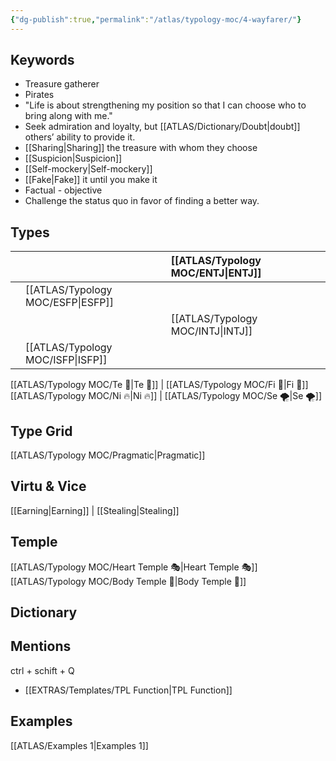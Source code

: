 ```yaml
---
{"dg-publish":true,"permalink":"/atlas/typology-moc/4-wayfarer/"}
---
```



## Keywords
- Treasure gatherer
- Pirates
- "Life is about strengthening my position so that I can choose who to bring along with me."
- Seek admiration and loyalty, but [[ATLAS/Dictionary/Doubt\|doubt]] others’ ability to provide it. 
- [[Sharing\|Sharing]] the treasure with whom they choose
- [[Suspicion\|Suspicion]]
- [[Self-mockery\|Self-mockery]]
- [[Fake\|Fake]] it until you make it
- Factual - objective 
- Challenge the status quo in favor of finding a better way.

## Types 

|  |  |  [[ATLAS/Typology MOC/ENTJ\|ENTJ]]      |  |
|:---------------|:-----------|:---------------|:---------------|
|     | [[ATLAS/Typology MOC/ESFP\|ESFP]]   |  |   |
|    |  |  [[ATLAS/Typology MOC/INTJ\|INTJ]]      |       |
| |  [[ATLAS/Typology MOC/ISFP\|ISFP]]  |    |    |  

[[ATLAS/Typology MOC/Te 🏹\|Te 🏹]] | [[ATLAS/Typology MOC/Fi 🔱\|Fi 🔱]]
[[ATLAS/Typology MOC/Ni 🔥\|Ni 🔥]] | [[ATLAS/Typology MOC/Se 🌪️\|Se 🌪️]] 

## Type Grid 
[[ATLAS/Typology MOC/Pragmatic\|Pragmatic]]

## Virtu & Vice
[[Earning\|Earning]] | [[Stealing\|Stealing]] 

## Temple 
[[ATLAS/Typology MOC/Heart Temple 🎭\|Heart Temple 🎭]]
[[ATLAS/Typology MOC/Body Temple 🌳\|Body Temple 🌳]]

## Dictionary


## Mentions 
ctrl + schift + Q
- [[EXTRAS/Templates/TPL Function\|TPL Function]]

## Examples 
[[ATLAS/Examples 1\|Examples 1]] 
